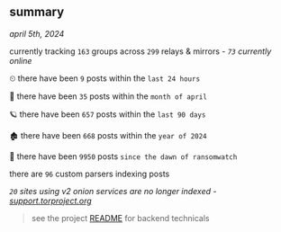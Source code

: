 
## summary
_april 5th, 2024_

currently tracking `163` groups across `299` relays & mirrors - _`73` currently online_

⏲ there have been `9` posts within the `last 24 hours`

🦈 there have been `35` posts within the `month of april`

🪐 there have been `657` posts within the `last 90 days`

🏚 there have been `668` posts within the `year of 2024`

🦕 there have been `9950` posts `since the dawn of ransomwatch`

there are `96` custom parsers indexing posts

_`20` sites using v2 onion services are no longer indexed - [support.torproject.org](https://support.torproject.org/onionservices/v2-deprecation/)_

> see the project [README](https://github.com/joshhighet/ransomwatch#ransomwatch--) for backend technicals
